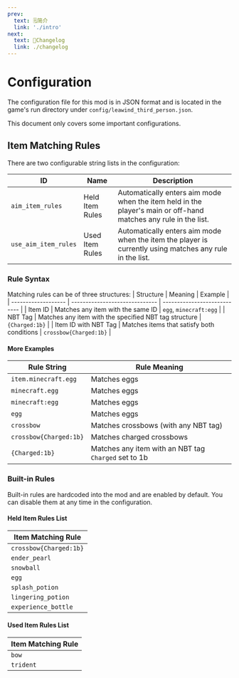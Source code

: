 ```yaml
---
prev:
  text: 🗒简介
  link: './intro'
next:
  text: 📝Changelog
  link: ./changelog
---
```


# Configuration

The configuration file for this mod is in JSON format and is located in the game's run directory under `config/leawind_third_person.json`.

This document only covers some important configurations.

## Item Matching Rules

There are two configurable string lists in the configuration:

| ID                   | Name                | Description                                                                         |
| -------------------- | ------------------- | ----------------------------------------------------------------------------------- |
| `aim_item_rules`     | Held Item Rules     | Automatically enters aim mode when the item held in the player's main or off-hand matches any rule in the list. |
| `use_aim_item_rules` | Used Item Rules     | Automatically enters aim mode when the item the player is currently using matches any rule in the list.           |

### Rule Syntax

Matching rules can be of three structures:
| Structure           | Meaning                       | Example                     |
| ------------------- | ------------------------------ | ---------------------------- |
| Item ID             | Matches any item with the same ID | `egg`, `minecraft:egg`       |
| NBT Tag             | Matches any item with the specified NBT tag structure | `{Charged:1b}`               |
| Item ID with NBT Tag | Matches items that satisfy both conditions | `crossbow{Charged:1b}`       |

#### More Examples

| Rule String              | Rule Meaning                                      |
| ------------------------ | ------------------------------------------------- |
| `item.minecraft.egg`     | Matches eggs                                      |
| `minecraft.egg`          | Matches eggs                                      |
| `minecraft:egg`          | Matches eggs                                      |
| `egg`                    | Matches eggs                                      |
| `crossbow`               | Matches crossbows (with any NBT tag)              |
| `crossbow{Charged:1b}`   | Matches charged crossbows                         |
| `{Charged:1b}`           | Matches any item with an NBT tag `Charged` set to 1b |

### Built-in Rules

Built-in rules are hardcoded into the mod and are enabled by default. You can disable them at any time in the configuration.

#### Held Item Rules List

| Item Matching Rule      |
| ----------------------- |
| `crossbow{Charged:1b}`  |
| `ender_pearl`           |
| `snowball`              |
| `egg`                   |
| `splash_potion`         |
| `lingering_potion`      |
| `experience_bottle`     |

#### Used Item Rules List

| Item Matching Rule |
| ------------------ |
| `bow`              |
| `trident`          |
